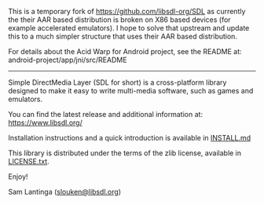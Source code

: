 This is a temporary fork of https://github.com/libsdl-org/SDL as currently the
their AAR based distribution is broken on X86 based devices (for example
accelerated emulators).  I hope to solve that upstream and update this
to a much simpler structure that uses their AAR based distribution.

For details about the Acid Warp for Android project, see the README at: 
android-project/app/jni/src/README

---------------------------------------------------------------------
Simple DirectMedia Layer (SDL for short) is a cross-platform library
designed to make it easy to write multi-media software, such as games
and emulators.

You can find the latest release and additional information at:
https://www.libsdl.org/

Installation instructions and a quick introduction is available in
[INSTALL.md](INSTALL.md)

This library is distributed under the terms of the zlib license,
available in [LICENSE.txt](LICENSE.txt).

Enjoy!

Sam Lantinga (slouken@libsdl.org)
